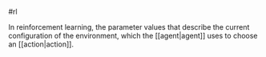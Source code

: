 #rl

In reinforcement learning, the parameter values that describe the current
configuration of the environment, which the [[agent|agent]] uses to
choose an [[action|action]].

